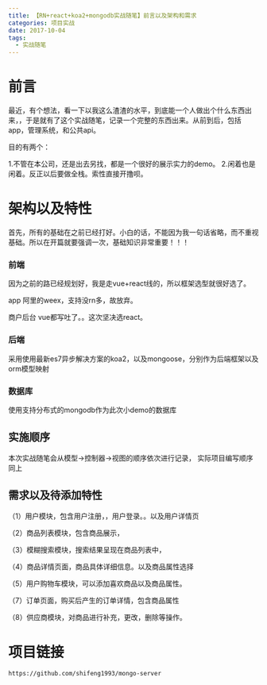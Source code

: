 ```yaml
---
title: 【RN+react+koa2+mongodb实战随笔】前言以及架构和需求
categories: 项目实战
date: 2017-10-04
tags:
  - 实战随笔
---
```

# 前言
最近，有个想法，看一下以我这么渣渣的水平，到底能一个人做出个什么东西出来，，于是就有了这个实战随笔，记录一个完整的东西出来。从前到后，包括app，管理系统，和公共api。

目的有两个：

1.不管在本公司，还是出去另找，都是一个很好的展示实力的demo。
2.闲着也是闲着。反正以后要做全栈。索性直接开撸呗。
# 架构以及特性

首先，所有的基础在之前已经打好。小白的话，不能因为我一句话省略，而不重视基础。所以在开篇就要强调一次，基础知识非常重要！！！


### 前端
因为之前的路已经规划好，我是走vue+react线的，所以框架选型就很好选了。

app
阿里的weex，支持没rn多，故放弃。

商户后台
vue都写吐了。。这次坚决选react。

### 后端
采用使用最新es7异步解决方案的koa2，以及mongoose，分别作为后端框架以及orm模型映射

### 数据库
使用支持分布式的mongodb作为此次小demo的数据库

## 实施顺序
本次实战随笔会从模型->控制器->视图的顺序依次进行记录，
实际项目编写顺序同上

## 需求以及待添加特性
（1）用户模块，包含用户注册，，用户登录。。以及用户详情页

（2）商品列表模块，包含商品展示，

（3）模糊搜索模块，搜索结果呈现在商品列表中，

（4）商品详情页面，商品具体详细信息。以及商品属性选择

（5）用户购物车模块，可以添加喜欢商品以及商品属性。

（7）订单页面，购买后产生的订单详情，包含商品属性

（8）供应商模块，对商品进行补充，更改，删除等操作。



# 项目链接
`https://github.com/shifeng1993/mongo-server`
